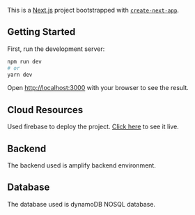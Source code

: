 This is a [Next.js](https://nextjs.org/) project bootstrapped with [`create-next-app`](https://github.com/vercel/next.js/tree/canary/packages/create-next-app).

## Getting Started

First, run the development server:

```bash
npm run dev
# or
yarn dev
```

Open [http://localhost:3000](http://localhost:3000) with your browser to see the result.

## Cloud Resources

Used firebase to deploy the project. [Click here](https://dexapprishav.web.app/) to see it live.

## Backend

The backend used is amplify backend environment.

## Database

The database used is dynamoDB NOSQL database.
